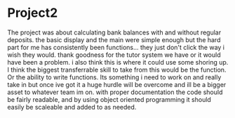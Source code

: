 # Project2
The project was about calculating bank balances with and without regular deposits.
the basic display and the main were simple enough but the hard part for me has consistently been functions... they just don't click the way i wish they would.
thank goodness for the tutor system we have or it would have been a problem. i also think this is where it could use some shoring up.
I think the biggest transferrable skill to take from this would be the function. Or the ability to write functions. Its something i need to work on and really take in but once ive got it a huge hurdle will be overcome and ill be a bigger asset to whatever team im on.
with proper documentation the code should be fairly readable, and by using object oriented programming it should easily be scaleable and added to as needed.
